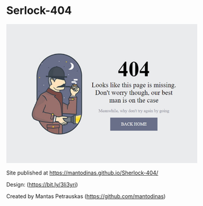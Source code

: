 # Serlock-404

![screenshot](./img/screenshot.jpg)

Site published at https://mantodinas.github.io/Sherlock-404/

Design: (https://bit.ly/3Ii3yri)

Created by Mantas Petrauskas (https://github.com/mantodinas)
